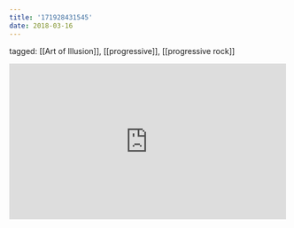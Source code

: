 ```yaml
---
title: '171928431545'
date: 2018-03-16
---
```

tagged: [[Art of Illusion]], [[progressive]], [[progressive rock]]
<iframe allow="accelerometer; autoplay; clipboard-write; encrypted-media; gyroscope; picture-in-picture" allowfullscreen="" frameborder="0" height="281" id="youtube_iframe" src="https://www.youtube.com/embed/oEc2QYJXyxM?feature=oembed&amp;enablejsapi=1&amp;origin=https://safe.txmblr.com&amp;wmode=opaque" width="500"></iframe>